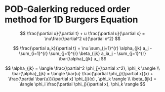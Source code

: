 # POD-Galerking reduced order method for 1D Burgers Equation

$$
\frac{\partial u}{\partial t} + u \frac{\partial u}{\partial x} = \nu\frac{\partial^2 u}{\partial x^2}
$$

$$
\frac{\partial a_k}{\partial t}  = \nu \sum_{j=1}^{r} \alpha_{jk} a_j - \sum_{i=1}^{r}  \sum_{j=1}^{r} \beta_{ijk} a_ia_j - \sum_{j=1}^{r} \bar{\alpha}_{jk} a_j
$$


$$
\alpha_{jk} = \langle \frac{\partial^2 \phi_j}{\partial x^2}, \phi_k \rangle \\
\bar{\alpha}_{jk} = \langle \bar{u} \frac{\partial \phi_j}{\partial x}(x) + \frac{\partial \bar{u}}{\partial x} \phi_{j}(x) , \phi_k \rangle \\
\beta_{ijk} = \langle \phi_i \frac{\partial \phi_j}{\partial x}, \phi_k  \rangle 
$$
